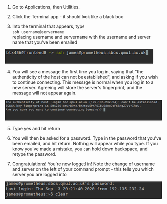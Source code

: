 1) Go to Applications, then Utilities.


3) Click the Terminal app - it should look like a black box


3) Into the terminal that appears, type  
   ``ssh username@servername``  
   replacing username and servername with the username and server name that you've been emailed


 ![](images/ssh_linux_login.png)


4) You will see a message the first time you log in, saying that "the authenticity of the host can not be established", and asking if you wish to continue connecting. This message is normal when you log in to a new server. Agreeing will store the server's fingerprint, and the message will not appear again.  

![](images/warning_message.png)

5) Type yes and hit return


6) You will then be asked for a password. Type in the password that you've been emailed, and hit return. Nothing will appear while you type. If you know you've made a mistake, you can hold down backspace, and retype the password.


7) Congratulations! You're now logged in! Note the change of username and server on the left of your command prompt - this tells you which server you are logged into


![](images/linux_login_done.png)
